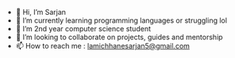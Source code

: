 - 👋 Hi, I’m Sarjan
- 👀 I’m currently learning programming languages or struggling lol
- 🌱 I’m 2nd year computer science student
- 💞️ I’m looking to collaborate on projects, guides and mentorship
- 📫 How to reach me : lamichhanesarjan5@gmail.com

<!---
Sarjan172/Sarjan172 is a ✨ special ✨ repository because its `README.md` (this file) appears on your GitHub profile.
You can click the Preview link to take a look at your changes.
--->
